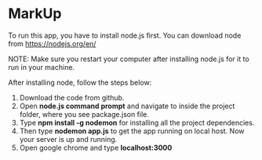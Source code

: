 # MarkUp
To run this app, you have to install node.js first. You can download node from https://nodejs.org/en/

NOTE: Make sure you restart your computer after installing node.js for it to run in your machine.

After installing node, follow the steps below:
1. Download the code from github.
2. Open <b>node.js command prompt</b> and navigate to inside the project folder, where you see package.json file.
3. Type <b>npm install -g nodemon</b> for installing all the project dependencies.
4. Then type <b>nodemon app.js</b> to get the app running on local host. Now your server is up and running.
5. Open google chrome and type <b>localhost:3000</b>
